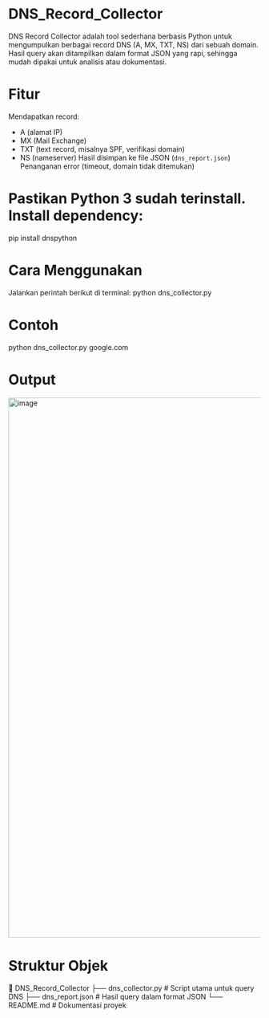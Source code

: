# DNS_Record_Collector 
DNS Record Collector adalah tool sederhana berbasis Python untuk mengumpulkan berbagai record DNS (A, MX, TXT, NS) dari sebuah domain.  
Hasil query akan ditampilkan dalam format JSON yang rapi, sehingga mudah dipakai untuk analisis atau dokumentasi.
# Fitur
Mendapatkan record:
- A (alamat IP)
- MX (Mail Exchange)
- TXT (text record, misalnya SPF, verifikasi domain)
- NS (nameserver)
Hasil disimpan ke file JSON (`dns_report.json`)
Penanganan error (timeout, domain tidak ditemukan)
# Pastikan Python 3 sudah terinstall. Install dependency:
pip install dnspython
# Cara Menggunakan
Jalankan perintah berikut di terminal:
python dns_collector.py <domain>
# Contoh
python dns_collector.py google.com
# Output
<img width="1917" height="1076" alt="image" src="https://github.com/user-attachments/assets/28567856-f3fb-42b3-988c-81636814f7a6" />

# Struktur Objek

  📂 DNS_Record_Collector
   ├── dns_collector.py   # Script utama untuk query DNS
   ├── dns_report.json    # Hasil query dalam format JSON
   └── README.md          # Dokumentasi proyek
